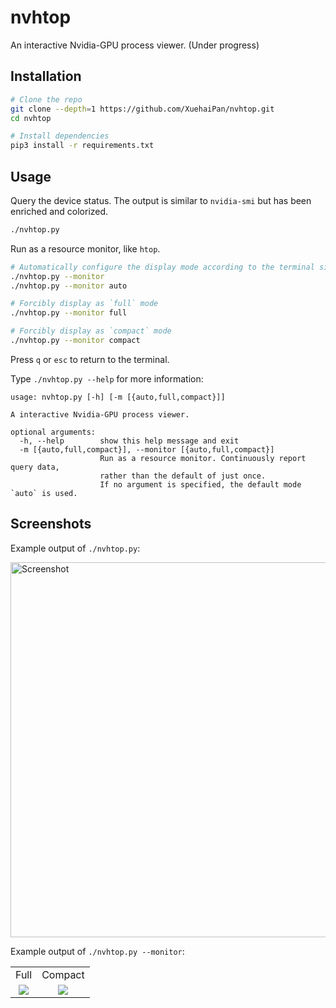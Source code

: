 # nvhtop

An interactive Nvidia-GPU process viewer. (Under progress)

## Installation

```bash
# Clone the repo
git clone --depth=1 https://github.com/XuehaiPan/nvhtop.git
cd nvhtop

# Install dependencies
pip3 install -r requirements.txt
```

## Usage

Query the device status. The output is similar to `nvidia-smi` but has been enriched and colorized.

```bash
./nvhtop.py
```

Run as a resource monitor, like `htop`.

```bash
# Automatically configure the display mode according to the terminal size
./nvhtop.py --monitor
./nvhtop.py --monitor auto

# Forcibly display as `full` mode
./nvhtop.py --monitor full

# Forcibly display as `compact` mode
./nvhtop.py --monitor compact
```

Press `q` or `esc` to return to the terminal.

Type `./nvhtop.py --help` for more information:

```
usage: nvhtop.py [-h] [-m [{auto,full,compact}]]

A interactive Nvidia-GPU process viewer.

optional arguments:
  -h, --help        show this help message and exit
  -m [{auto,full,compact}], --monitor [{auto,full,compact}]
                    Run as a resource monitor. Continuously report query data,
                    rather than the default of just once.
                    If no argument is specified, the default mode `auto` is used.
```

## Screenshots

Example output of `./nvhtop.py`:

<img width="600" alt="Screenshot" src="https://user-images.githubusercontent.com/16078332/106898060-af2c3a80-672e-11eb-9ab6-1ccbaa6292b5.png">

Example output of `./nvhtop.py --monitor`:

<table>
  <tr>
    <td align="center">Full</td>
    <td align="center">Compact</td>
  </tr>
  <tr valign="top">
    <td align="center">
      <img src="https://user-images.githubusercontent.com/16078332/106898073-b18e9480-672e-11eb-812f-85951a8d98cc.png">
    </td>
    <td align="center">
      <img src="https://user-images.githubusercontent.com/16078332/106898074-b2272b00-672e-11eb-9351-3301240b2d42.png">
    </td>
  </tr>
</table>
